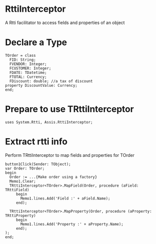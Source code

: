 # RttiInterceptor
A Rtti facilitator to access fields and properties of an object

# Declare a Type

```delphi
TOrder = class
  FID: String;
  FVENDOR: Integer;
  FCUSTOMER: Integer;
  FDATE: TDatetime;
  FTOTAL: Currency;
  FDiscount: double; //a tax of discount
property DiscountValue: Currency;
end;
```
# Prepare to use TRttiInterceptor

```delphi
uses System.Rtti, Assis.RttiInterceptor;
```

# Extract rtti info

Perform TRttiInterceptor to map fields and properties for TOrder

```delphi
button1Click(Sender: TObject);
var Order: TOrder;
begin
  Order := ...{Make order using a factory}
  Memo1.Clear;
  TRttiInterceptor<TOrder>.MapField(Order, procedure (aField: TRttiField)
     begin
       Memo1.lines.Add('Field :' + aField.Name);
     end);  

  TRttiInterceptor<TOrder>.MapProperty(Order, procedure (aProperty: TRttiProperty)
     begin
       Memo1.lines.Add('Property :' + aProperty.Name);
     end);
);
end;
```

